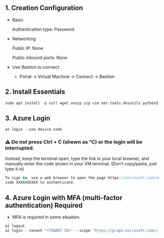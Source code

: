 ## 1. Creation Configuration

- Basic
    
    Authentication type:  Password. 
    
- Networking
    
    Public IP: None
    
    Public inbound ports: None
    
- Use Bastion to connect
    - Portal → Virtual Machine → Connect → Bastion

## 2. Install Essentials

```jsx
sudo apt install -y curl wget unzip zip vim net-tools dnsutils python3 python3-pip git
```

## 3. Azure Login

```jsx
az login --use-device-code
```

### ⚠️ Do not press Ctrl + C (shown as ^C) or the login will be interrupted.

Instead, keep the terminal open, type the link in your local browser, and manually enter the code shown in your VM terminal. (Don’t copy/paste, just type it in)

```jsx
To sign in, use a web browser to open the page https://microsoft.com/devicelogin and enter the
code XXXXXXXXXX to authenticate.
```

## 4. Azure Login with MFA (multi-factor authentication) Required

- MFA is required in some situation.

```jsx
az logout
az login --tenant "<TENANT ID>" --scope "https://graph.microsoft.com//.default"
```
